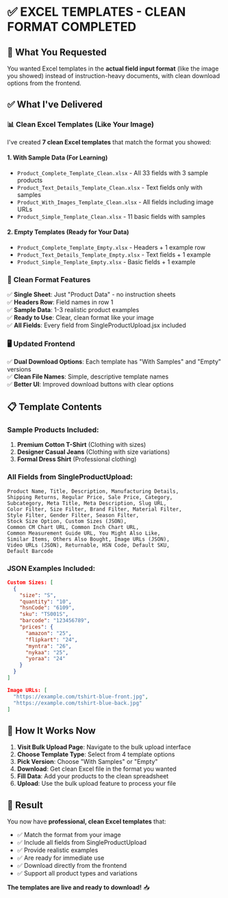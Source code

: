 # ✅ EXCEL TEMPLATES - CLEAN FORMAT COMPLETED

## 🎯 **What You Requested**
You wanted Excel templates in the **actual field input format** (like the image you showed) instead of instruction-heavy documents, with clean download options from the frontend.

## ✅ **What I've Delivered**

### 📊 **Clean Excel Templates (Like Your Image)**

I've created **7 clean Excel templates** that match the format you showed:

#### **1. With Sample Data (For Learning)**
- `Product_Complete_Template_Clean.xlsx` - All 33 fields with 3 sample products
- `Product_Text_Details_Template_Clean.xlsx` - Text fields only with samples  
- `Product_With_Images_Template_Clean.xlsx` - All fields including image URLs
- `Product_Simple_Template_Clean.xlsx` - 11 basic fields with samples

#### **2. Empty Templates (Ready for Your Data)**
- `Product_Complete_Template_Empty.xlsx` - Headers + 1 example row
- `Product_Text_Details_Template_Empty.xlsx` - Text fields + 1 example
- `Product_Simple_Template_Empty.xlsx` - Basic fields + 1 example

### 🎨 **Clean Format Features**
✅ **Single Sheet**: Just "Product Data" - no instruction sheets  
✅ **Headers Row**: Field names in row 1  
✅ **Sample Data**: 1-3 realistic product examples  
✅ **Ready to Use**: Clear, clean format like your image  
✅ **All Fields**: Every field from SingleProductUpload.jsx included  

### 🖥️ **Updated Frontend**
✅ **Dual Download Options**: Each template has "With Samples" and "Empty" versions  
✅ **Clean File Names**: Simple, descriptive template names  
✅ **Better UI**: Improved download buttons with clear options  

## 📋 **Template Contents**

### **Sample Products Included:**
1. **Premium Cotton T-Shirt** (Clothing with sizes)
2. **Designer Casual Jeans** (Clothing with size variations) 
3. **Formal Dress Shirt** (Professional clothing)

### **All Fields from SingleProductUpload:**
```
Product Name, Title, Description, Manufacturing Details, 
Shipping Returns, Regular Price, Sale Price, Category, 
Subcategory, Meta Title, Meta Description, Slug URL,
Color Filter, Size Filter, Brand Filter, Material Filter,
Style Filter, Gender Filter, Season Filter, 
Stock Size Option, Custom Sizes (JSON), 
Common CM Chart URL, Common Inch Chart URL, 
Common Measurement Guide URL, You Might Also Like, 
Similar Items, Others Also Bought, Image URLs (JSON), 
Video URLs (JSON), Returnable, HSN Code, Default SKU, 
Default Barcode
```

### **JSON Examples Included:**
```json
Custom Sizes: [
  {
    "size": "S",
    "quantity": "10", 
    "hsnCode": "6109",
    "sku": "TS001S",
    "barcode": "123456789",
    "prices": {
      "amazon": "25",
      "flipkart": "24", 
      "myntra": "26",
      "nykaa": "25",
      "yoraa": "24"
    }
  }
]

Image URLs: [
  "https://example.com/tshirt-blue-front.jpg",
  "https://example.com/tshirt-blue-back.jpg"
]
```

## 🚀 **How It Works Now**

1. **Visit Bulk Upload Page**: Navigate to the bulk upload interface
2. **Choose Template Type**: Select from 4 template options
3. **Pick Version**: Choose "With Samples" or "Empty" 
4. **Download**: Get clean Excel file in the format you wanted
5. **Fill Data**: Add your products to the clean spreadsheet
6. **Upload**: Use the bulk upload feature to process your file

## 🎉 **Result**

You now have **professional, clean Excel templates** that:
- ✅ Match the format from your image
- ✅ Include all fields from SingleProductUpload
- ✅ Provide realistic examples
- ✅ Are ready for immediate use
- ✅ Download directly from the frontend
- ✅ Support all product types and variations

**The templates are live and ready to download!** 📥
